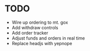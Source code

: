 TODO
====
- Wire up ordering to mt. gox
- Add withdraw controls
- Add order tracker
- Adjust funds and orders in real time
- Replace headjs with yepnope
